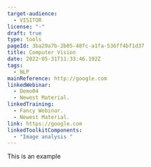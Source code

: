 ```yaml
---
target-audience:
  - VISITOR
license: "-"
draft: true
type: tools
pageId: 3ba29a7b-2b05-48fc-a1fa-536ff4bf1d37
title: Computer Vision
date: 2022-05-31T11:33:46.192Z
tags:
  - NLP
mainReference: http://google.com
linkedWebinar:
  - Demo04
  - Newest Material.
linkedTraining:
  - Fancy Webinar.
  - Newest Material.
link: https://google.com
linkedToolkitComponents:
  - "Image analysis "
---
```

This is an example